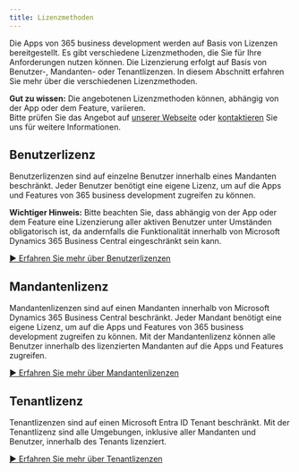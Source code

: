 ```yaml
---
title: Lizenzmethoden
---
```


Die Apps von 365 business development werden auf Basis von Lizenzen bereitgestellt. Es gibt verschiedene Lizenzmethoden, die Sie für Ihre Anforderungen nutzen können. Die Lizenzierung erfolgt auf Basis von Benutzer-, Mandanten- oder Tenantlizenzen. In diesem Abschnitt erfahren Sie mehr über die verschiedenen Lizenzmethoden.

<div class="alert alert-notice">
    <i class="fa-light fa-hand-point-up fa-lg" style="--fa-secondary-color: #FF0000; --fa-primary-color: #111111; --fa-secondary-opacity: 0.7"></i> <strong>Gut zu wissen:</strong> Die angebotenen Lizenzmethoden können, abhängig von der App oder dem Feature, variieren.<br>Bitte prüfen Sie das Angebot auf <a href="https://365businessdev.com" target="_blank">unserer Webseite</a> oder <a href="https://365businessdev.com/kontakt/" target="_blank">kontaktieren</a> Sie uns für weitere Informationen.
</div>

## Benutzerlizenz

Benutzerlizenzen sind auf einzelne Benutzer innerhalb eines Mandanten beschränkt. Jeder Benutzer benötigt eine eigene Lizenz, um auf die Apps und Features von 365 business development zugreifen zu können.

<div class="alert alert-warn">
    <i class="fa-light fa-triangle-exclamation fa-lg" style="--fa-secondary-color: #00b7c3; --fa-primary-color: #111111;"></i> <strong>Wichtiger Hinweis:</strong> Bitte beachten Sie, dass abhängig von der App oder dem Feature eine Lizenzierung aller aktiven Benutzer unter Umständen obligatorisch ist, da andernfalls die Funktionalität innerhalb von Microsoft Dynamics 365 Business Central eingeschränkt sein kann.
</div>

[▶️ Erfahren Sie mehr über Benutzerlizenzen](license-methods/user-license.md)

## Mandantenlizenz

Mandantenlizenzen sind auf einen Mandanten innerhalb von Microsoft Dynamics 365 Business Central beschränkt. Jeder Mandant benötigt eine eigene Lizenz, um auf die Apps und Features von 365 business development zugreifen zu können. Mit der Mandantenlizenz können alle Benutzer innerhalb des lizenzierten Mandanten auf die Apps und Features zugreifen.

[▶️ Erfahren Sie mehr über Mandantenlizenzen](license-methods/company-license.md)

## Tenantlizenz

Tenantlizenzen sind auf einen Microsoft Entra ID Tenant beschränkt. Mit der Tenantlizenz sind alle Umgebungen, inklusive aller Mandanten und Benutzer, innerhalb des Tenants lizenziert. 

[▶️ Erfahren Sie mehr über Tenantlizenzen](license-methods/tenant-license.md)